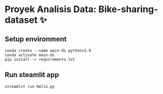 # Proyek Analisis Data: Bike-sharing-dataset ✨

## Setup environment
```
conda create --name main-ds python=3.9
conda activate main-ds
pip install -r requirements.txt
```

## Run steamlit app
```
streamlit run Hello.py
```
